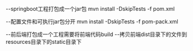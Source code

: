 --springboot工程打包成一个jar包
mvn install -DskipTests -f pom.xml

--配置文件和可执行jar包分开
mvn install -DskipTests -f pom-pack.xml

--前后端打包成一个工程需要将前端代码build
--拷贝前端dist目录下的文件到resources目录下的static目录下